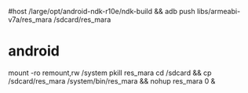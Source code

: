 #host
 /large/opt/android-ndk-r10e/ndk-build && adb push libs/armeabi-v7a/res_mara /sdcard/res_mara

# android
mount -ro remount,rw /system
pkill res_mara
cd /sdcard && cp /sdcard/res_mara /system/bin/res_mara && nohup res_mara 0 &
